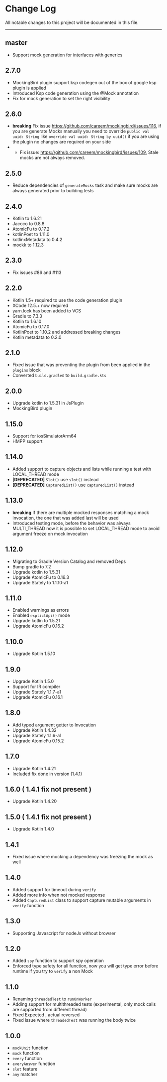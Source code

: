 # Change Log

All notable changes to this project will be documented in this file.

---

## master
* Support mock generation for interfaces with generics

## 2.7.0
* MockingBird plugin support ksp codegen out of the box of google ksp plugin is applied
* Introduced Ksp code generation using the @Mock annotation
* Fix for mock generation to set the right visibility

## 2.6.0

* **breaking** Fix issue https://github.com/careem/mockingbird/issues/116, if you are generate Mocks manually you need to
  override `public val uuid: String` like `override val uuid: String by uuid()` if you are using the plugin no changes are
  required on your side
* * Fix issue: https://github.com/careem/mockingbird/issues/109, Stale mocks are not always removed.

## 2.5.0

* Reduce dependencies of `generateMocks` task and make sure mocks are always generated prior to building tests

## 2.4.0

* Kotlin to 1.6.21
* Jacoco to 0.8.8
* AtomicFu to 0.17.2
* kotlinPoet to 1.11.0
* kotlinxMetadata to 0.4.2
* mockk to 1.12.3

## 2.3.0

* Fix issues #86 and #113

## 2.2.0

* Kotlin 1.5+ required to use the code generation plugin
* XCode 12.5.+ now required
* yarn.lock has been added to VCS
* Gradle to 7.3.3
* Kotlin to 1.6.10
* AtomicFu to 0.17.0
* KotlinPoet to 1.10.2 and addressed breaking changes
* Kotlin metadata to 0.2.0

## 2.1.0

* Fixed issue that was preventing the plugin from been applied in the `plugins` block
* Converted `build.gradle`s to `build.gradle.kts`

## 2.0.0

* Upgrade kotlin to 1.5.31 in JsPlugin
* MockingBird plugin

## 1.15.0

* Support for iosSimulatorArm64
* HMPP support

## 1.14.0

* Added support to capture objects and lists while running a test with LOCAL_THREAD mode
* **[DEPRECATED]** `Slot()` use `slot()` instead
* **[DEPRECATED]** `CapturedList()` use `capturedList()` instead

## 1.13.0

* **breaking** If there are multiple mocked responses matching a mock invocation, the one that was added last will be used
* Introduced testing mode, before the behavior was always MULTI_THREAD now it is possible to set LOCAL_THREAD mode to avoid
  argument freeze on mock invocation

## 1.12.0

* Migrating to Gradle Version Catalog and removed Deps
* Bump gradle to 7.2
* Upgrade kotlin to 1.5.31
* Upgrade AtomicFu to 0.16.3
* Upgrade Stately to 1.1.10-a1

## 1.11.0

* Enabled warnings as errors
* Enabled `explictApi()` mode
* Upgrade kotlin to 1.5.21
* Upgrade AtomicFu 0.16.2

## 1.10.0

* Upgrade Kotlin 1.5.10

## 1.9.0

* Upgrade Kotlin 1.5.0
* Support for IR compiler
* Upgrade Stately 1.1.7-a1
* Upgrade AtomicFu 0.16.1

## 1.8.0

* Add typed argument getter to Invocation
* Upgrade Kotlin 1.4.32
* Upgrade Stately 1.1.6-a1
* Upgrade AtomicFu 0.15.2

## 1.7.0

* Upgrade Kotlin 1.4.21
* Included fix done in version (1.4.1)

## 1.6.0 ( 1.4.1 fix not present )

* Upgrade Kotlin 1.4.20

## 1.5.0 ( 1.4.1 fix not present )

* Upgrade Kotlin 1.4.0

## 1.4.1

* Fixed issue where mocking a dependency was freezing the mock as well

## 1.4.0

* Added support for timeout during `verify`
* Added more info when not mocked response
* Added `CapturedList` class to support capture mutable arguments in `verify` function

## 1.3.0

* Supporting Javascript for nodeJs without browser

## 1.2.0

* Added `spy` function to support spy operation
* Enforced type safety for all function, now you will get type error before runtime if you try to `verify` a non Mock

## 1.1.0

* Renaming `threadedTest` to `runOnWorker`
* Adding support for multithreaded tests (experimental, only mock calls are supported from different thread)
* Fixed Expected , actual reversed
* Fixed issue where `threadedTest` was running the body twice

## 1.0.0

* `mockUnit` function
* `mock` function
* `every` function
* `everyAnswer` function
* `slot` feature
* `any` matcher
